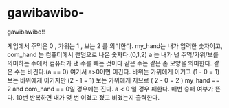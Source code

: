 # gawibawibo-


gawibawibo!!

게임에서 주먹은 0 , 가위는 1 , 보는 2 를 의미한다.
my_hand는 내가 입력한 숫자이고,
com_hand 는 컴퓨터에서 랜덤으로 나온 숫자다.(0,1,2)
a 는 내가 낸 주먹/가위/보를 의미하는 수에서 컴퓨터가 낸 수를 빼는 것이다
같은 수는 같은 손 모양을 의미한다. 같은 수는 비긴다.(a == 0)
여기서 a>0이면 이긴다.
바위는 가위에게 이기고 (1 - 0 = 1)
보는 바위에게 이기지만 (2 - 1 = 1)
보는 가위에게 지므로 ( 2 - 0 = 2 )  my_hand == 2 and com_hand == 0일 경우에는 진다.
a < 0 일 경우 패한다.
매번 승패 여부가 뜬다.
10번 반복하면 내가 몇 번 이겼고 졌고 비겼는지 출력한다.
